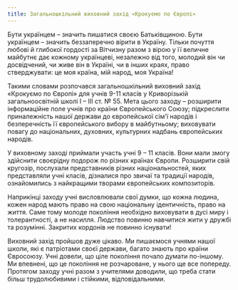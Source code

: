 ```yaml
---
title: Загальношкільний виховний захід «Крокуємо по Європі»
---
```


Бути українцем – значить пишатися своєю Батьківщиною. Бути українцем – значить беззаперечно вірити в Україну. Тільки почуття любові й глибокої гордості за Вітчизну разом з вірою у її величне майбутнє дає кожному українцеві, незалежно від того, молодий він чи досвідчений, чи живе він в Україні, чи в інших краях, право стверджувати: це моя країна, мій народ, моя Україна!

Такими словами розпочався загальношкільний виховний захід «Крокуємо по Європі» для учнів 9-11 класів у Криворізькій загальноосвітній школі І – ІІІ ст. № 55. Мета цього заходу – розширити інформаційне поле учнів про країни Європейського Союзу; підкреслити приналежність нашої держави до європейської сім'ї народів і безперечність її європейського вибору в майбутньому; виховувати повагу до національних, духовних, культурних надбань європейських народів.

У виховному заході приймали участь учні 9 – 11 класів. Вони мали змогу здійснити своєрідну подорож по різних країнах Європи. Розширити свій кругозір, послухали представників різних національностей, яких представляли учні класів, дізналися про звичаї та традиції народів, ознайомились з найкращими творами європейських композиторів.

Наприкінці заходу учні висловлювали свої думки, що кожна людина, кожен народ мають право на свою національну ідентичність, право на життя. Саме тому молоде покоління необхідно виховувати в дусі миру і толерантності, а не насилля. Людство повинно навчитися жити у дружбі та розумінні. Закритих кордонів не повинно існувати!

Виховний захід пройшов дуже цікаво. Ми пишаємося учнями нашої школи, які є патріотами своєї держави, багато знають про країни Євросоюзу. Учні довели, що ціле покоління почало думати по-іншому. Ми впевнені, що це покоління не розчароване, у нього ще все попереду. Протягом заходу учні разом з учителями доводили, що треба стати більш трудолюбивими і стійкими, відповідальними.

<slideshow id="72157666343548352"></slideshow>

